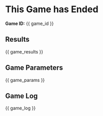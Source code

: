 # This Game has Ended

**Game ID:** {{ game_id }}

## Results

{{ game_results }}

## Game Parameters

{{ game_params }}

## Game Log

{{ game_log }}
